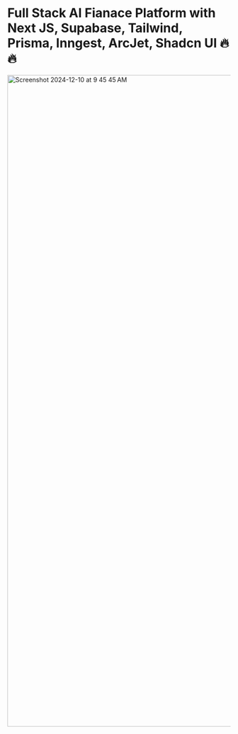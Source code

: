 # Full Stack AI Fianace Platform with Next JS, Supabase, Tailwind, Prisma, Inngest, ArcJet, Shadcn UI 🔥🔥

<img width="1470" alt="Screenshot 2024-12-10 at 9 45 45 AM" src="https://github.com/user-attachments/assets/1bc50b85-b421-4122-8ba4-ae68b2b61432">
